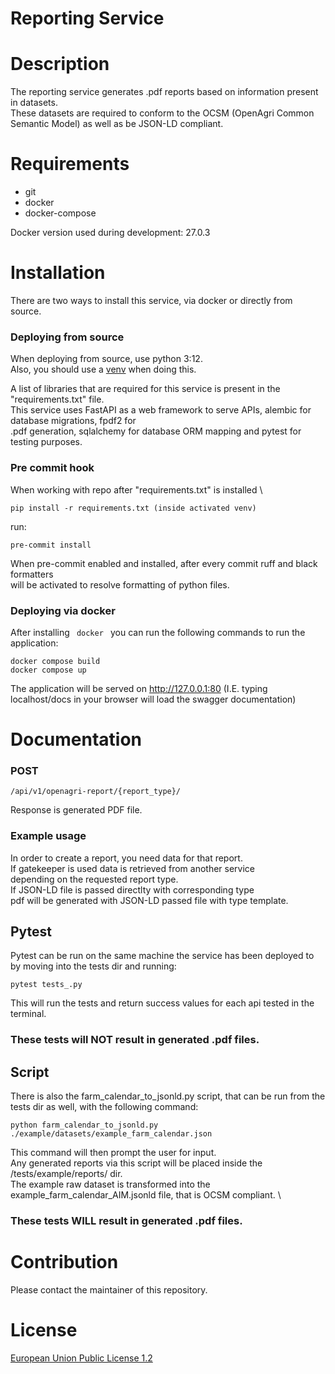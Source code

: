 # Reporting Service

# Description

The reporting service generates .pdf reports based on information present in datasets.\
These datasets are required to conform to the OCSM (OpenAgri Common Semantic Model) as well as be JSON-LD compliant.

# Requirements
<ul>
    <li>git</li>
    <li>docker</li>
    <li>docker-compose</li>
</ul>

Docker version used during development: 27.0.3

# Installation

There are two ways to install this service, via docker or directly from source.

<h3> Deploying from source </h3>

When deploying from source, use python 3:12.\
Also, you should use a [venv](https://peps.python.org/pep-0405/) when doing this.

A list of libraries that are required for this service is present in the "requirements.txt" file.\
This service uses FastAPI as a web framework to serve APIs, alembic for database migrations, fpdf2 for\
.pdf generation, sqlalchemy for database ORM mapping and pytest for testing purposes.

<h3> Pre commit hook </h3>

When working with repo after "requirements.txt" is installed \
```shell
pip install -r requirements.txt (inside activated venv)
```
run:
```shell
pre-commit install
```

When pre-commit enabled and installed, after every commit ruff and black formatters \
will be activated to resolve formatting of python files.
<h3> Deploying via docker </h3>

After installing <code> docker </code> you can run the following commands to run the application:

```
docker compose build
docker compose up
```

The application will be served on http://127.0.0.1:80 (I.E. typing localhost/docs in your browser will load the swagger documentation)

# Documentation
<h3>POST</h3>

```
/api/v1/openagri-report/{report_type}/
```

Response is generated PDF file.


<h3> Example usage </h3>

In order to create a report, you need data for that report.\
If gatekeeper is used data is retrieved from another service \
depending on the requested report type. \
If JSON-LD file is passed directlty with corresponding type \
pdf will be generated with JSON-LD passed file with type template.

<h2>Pytest</h2>
Pytest can be run on the same machine the service has been deployed to by moving into the tests dir and running:

```
pytest tests_.py 
```

This will run the tests and return success values for each api tested in the terminal.

<h3>These tests will NOT result in generated .pdf files.</h3>

<h2>Script</h2>
There is also the farm_calendar_to_jsonld.py script, that can be run from the tests dir as well, with the following command:

```
python farm_calendar_to_jsonld.py ./example/datasets/example_farm_calendar.json
```

This command will then prompt the user for input. \
Any generated reports via this script will be placed inside the /tests/example/reports/ dir. \
The example raw dataset is transformed into the example_farm_calendar_AIM.jsonld file, that is OCSM compliant. \

<h3>These tests WILL result in generated .pdf files.</h3>

# Contribution
Please contact the maintainer of this repository.

# License
[European Union Public License 1.2](https://github.com/openagri-eu/reporting-service/blob/main/LICENSE)
